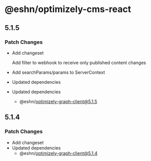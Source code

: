 # @eshn/optimizely-cms-react

## 5.1.5

### Patch Changes

- Add changeset

  Add filter to webhook to receive only published content changes

- Add searchParams/params to ServerContext
- Updated dependencies
- Updated dependencies
  - @eshn/optimizely-graph-client@5.1.5

## 5.1.4

### Patch Changes

- Add changeset
- Updated dependencies
  - @eshn/optimizely-graph-client@5.1.4
